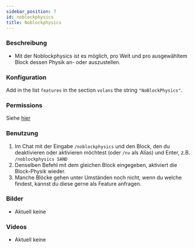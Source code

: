 ```yaml
---
sidebar_position: 7
id: noblockphysics
title: Noblockphysics
---
```

### Beschreibung
* Mit der Noblockphysics ist es möglich, pro Welt und pro ausgewähltem Block dessen Physik an- oder auszustellen.
### Konfiguration
Add in the list `features` in the section `volans` the string `"NoBlockPhysics"`.
### Permissions
Siehe [hier](/docs/Permissions/#no-block-physics)
### Benutzung
1. Im Chat mit der Eingabe `/noblockphysics` und den Block, den du deaktivieren oder aktivieren möchtest (oder `/nv` als Alias) und Enter, z.B. `/noblockphysics SAND`
2. Denselben Befehl mit dem gleichen Block eingegeben, aktiviert die Block-Physik wieder.
3. Manche Blöcke gehen unter Umständen noch nicht, wenn du welche findest, kannst du diese gerne als Feature anfragen.
### Bilder
- Aktuell keine
### Videos
- Aktuell keine